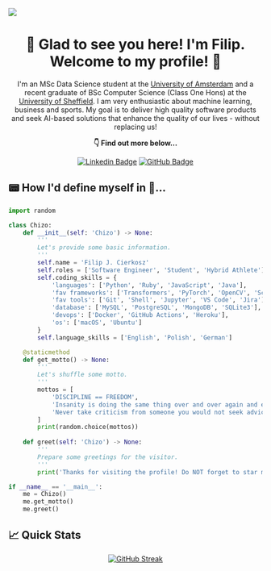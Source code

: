 ![](https://visitcount.itsvg.in/api?id=chizo4&label=Profile%20Views&color=12&icon=1&pretty=true)

<h1 align="center">
  🫡 Glad to see you here! I'm Filip. Welcome to my profile! 🤝
</h1>

<p align="center">
  I'm an MSc Data Science student at the <a href="https://www.uva.nl/">University of Amsterdam</a> and a recent graduate of BSc Computer Science (Class One Hons) at the <a href="https://www.sheffield.ac.uk/">University of Sheffield</a>. I am very enthusiastic about machine learning, business and sports. My goal is to deliver high quality software products and seek AI-based solutions that enhance the quality of our lives - without replacing us!
</p>

<p align="center">
   <b>👇 Find out more below...</b>
</p>

<!-- [![X Badge](https://img.shields.io/badge/X-000000?style=for-the-badge&logo=x&logoColor=white)](https://x.com/cierkoszfilip) -->
<!-- [![Website Badge](https://img.shields.io/badge/My_Website-3108d4?style=for-the-badge&logo=starship&logoColor=white)](https://filipcierkosz.com) -->
<div align="center">

  [![Linkedin Badge](https://img.shields.io/badge/LinkedIn-0077B5?style=for-the-badge&logo=linkedin&logoColor=white)](https://www.linkedin.com/in/filip-cierkosz/)
  [![GitHub Badge](https://img.shields.io/badge/GitHub-12100E?style=for-the-badge&logo=github&logoColor=white)](https://github.com/chizo4)

</div>

## 📟 How I'd define myself in 🐍...

```python
import random

class Chizo:
    def __init__(self: 'Chizo') -> None:
        '''
        Let's provide some basic information.
        '''
        self.name = 'Filip J. Cierkosz'
        self.roles = ['Software Engineer', 'Student', 'Hybrid Athlete']
        self.coding_skills = {
            'languages': ['Python', 'Ruby', 'JavaScript', 'Java'],
            'fav frameworks': ['Transformers', 'PyTorch', 'OpenCV', 'SciKit-Learn', 'Rails', 'React'],
            'fav tools': ['Git', 'Shell', 'Jupyter', 'VS Code', 'Jira'],
            'database': ['MySQL', 'PostgreSQL', 'MongoDB', 'SQLite3'],
            'devops': ['Docker', 'GitHub Actions', 'Heroku'],
            'os': ['macOS', 'Ubuntu']
        }
        self.language_skills = ['English', 'Polish', 'German']

    @staticmethod
    def get_motto() -> None:
        '''
        Let's shuffle some motto.
        '''
        mottos = [
            'DISCIPLINE == FREEDOM',
            'Insanity is doing the same thing over and over again and expecting different results',
            'Never take criticism from someone you would not seek advice from'
        ]
        print(random.choice(mottos))
        
    def greet(self: 'Chizo') -> None:
        '''
        Prepare some greetings for the visitor.
        '''
        print('Thanks for visiting the profile! Do NOT forget to star my projects ;)')

if __name__ == '__main__':
    me = Chizo()
    me.get_motto()
    me.greet()
```

## 📈 Quick Stats

<div align="center">

  [![GitHub Streak](https://streak-stats.demolab.com?user=chizo4&theme=tokyonight-duo&date_format=j%20M%5B%20Y%5D&card_width=500)](https://git.io/streak-stats)

</div>

